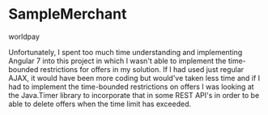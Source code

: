 # SampleMerchant
worldpay

Unfortunately, I spent too much time understanding and implementing Angular 7 into this project in which I wasn't able to implement the time-bounded restrictions for offers in my solution. If I had used just regular AJAX, it would have been more coding but would've taken less time and if I had to implement the time-bounded restrictions on offers I was looking at the Java.Timer library to incorporate that in some REST API's in order to be able to delete offers when the time limit has exceeded. 
